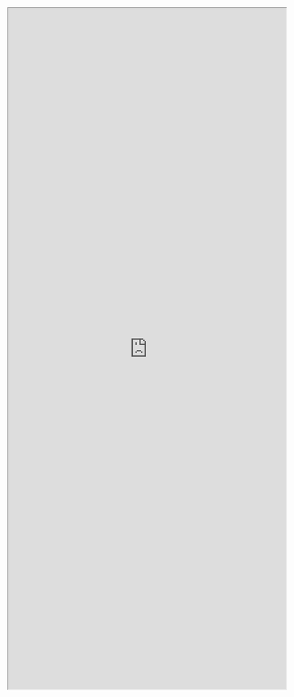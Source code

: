 <html>
    <head>
        <title>Free consultation</title>
    </head>
    <body>
        <iframe src="https://docs.google.com/forms/d/e/1FAIpQLSdoz96vHTjNNrRsgPFpViw_xnOo2gaRMmbpzisUMgqtHjmaow/viewform?embedded=true" width="640" height="1567" frameborder="1" marginheight="0" marginwidth="0">Loading…</iframe>
    </body>
</html>
